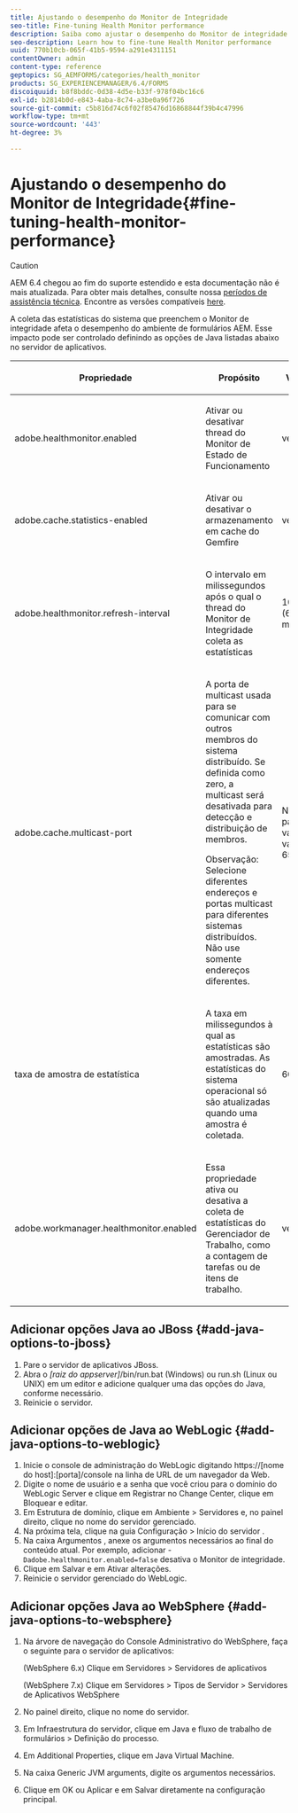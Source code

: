```yaml
---
title: Ajustando o desempenho do Monitor de Integridade
seo-title: Fine-tuning Health Monitor performance
description: Saiba como ajustar o desempenho do Monitor de integridade
seo-description: Learn how to fine-tune Health Monitor performance
uuid: 770b10cb-065f-41b5-9594-a291e4311151
contentOwner: admin
content-type: reference
geptopics: SG_AEMFORMS/categories/health_monitor
products: SG_EXPERIENCEMANAGER/6.4/FORMS
discoiquuid: b8f8bddc-0d38-4d5e-b33f-978f04bc16c6
exl-id: b2814b0d-e843-4aba-8c74-a3be0a96f726
source-git-commit: c5b816d74c6f02f85476d16868844f39b4c47996
workflow-type: tm+mt
source-wordcount: '443'
ht-degree: 3%

---
```


# Ajustando o desempenho do Monitor de Integridade{#fine-tuning-health-monitor-performance}

>[!CAUTION]
>
>AEM 6.4 chegou ao fim do suporte estendido e esta documentação não é mais atualizada. Para obter mais detalhes, consulte nossa [períodos de assistência técnica](https://helpx.adobe.com/br/support/programs/eol-matrix.html). Encontre as versões compatíveis [here](https://experienceleague.adobe.com/docs/).

A coleta das estatísticas do sistema que preenchem o Monitor de integridade afeta o desempenho do ambiente de formulários AEM. Esse impacto pode ser controlado definindo as opções de Java listadas abaixo no servidor de aplicativos.

<table> 
 <thead> 
  <tr> 
   <th><p>Propriedade</p></th> 
   <th><p>Propósito</p></th> 
   <th><p>Valor padrão</p></th> 
  </tr> 
 </thead> 
 <tbody>
  <tr> 
   <td><p>adobe.healthmonitor.enabled</p></td> 
   <td><p>Ativar ou desativar thread do Monitor de Estado de Funcionamento</p></td> 
   <td><p>verdadeiro</p></td> 
  </tr> 
  <tr> 
   <td><p>adobe.cache.statistics-enabled</p></td> 
   <td><p>Ativar ou desativar o armazenamento em cache do Gemfire</p></td> 
   <td><p>verdadeiro</p></td> 
  </tr> 
  <tr> 
   <td><p>adobe.healthmonitor.refresh-interval</p></td> 
   <td><p>O intervalo em milissegundos após o qual o thread do Monitor de Integridade coleta as estatísticas</p></td> 
   <td><p>10 minutos (600.000 milissegundos)</p></td> 
  </tr> 
  <tr> 
   <td><p>adobe.cache.multicast-port</p></td> 
   <td><p>A porta de multicast usada para se comunicar com outros membros do sistema distribuído. Se definida como zero, a multicast será desativada para detecção e distribuição de membros. </p><p>Observação: Selecione diferentes endereços e portas multicast para diferentes sistemas distribuídos. Não use somente endereços diferentes.</p></td> 
   <td><p>Nenhum valor padrão. Os valores válidos variam de 0 a 65535.</p></td> 
  </tr> 
  <tr> 
   <td><p>taxa de amostra de estatística</p></td> 
   <td><p>A taxa em milissegundos à qual as estatísticas são amostradas. As estatísticas do sistema operacional só são atualizadas quando uma amostra é coletada.</p></td> 
   <td><p>600000</p></td> 
  </tr> 
  <tr> 
   <td><p>adobe.workmanager.healthmonitor.enabled</p></td> 
   <td><p>Essa propriedade ativa ou desativa a coleta de estatísticas do Gerenciador de Trabalho, como a contagem de tarefas ou de itens de trabalho.</p></td> 
   <td><p>verdadeiro</p></td> 
  </tr> 
 </tbody> 
</table>

## Adicionar opções Java ao JBoss {#add-java-options-to-jboss}

1. Pare o servidor de aplicativos JBoss.
1. Abra o *[raiz do appserver]*/bin/run.bat (Windows) ou run.sh (Linux ou UNIX) em um editor e adicione qualquer uma das opções do Java, conforme necessário.
1. Reinicie o servidor.

## Adicionar opções de Java ao WebLogic {#add-java-options-to-weblogic}

1. Inicie o console de administração do WebLogic digitando https://[nome do host]:[porta]/console na linha de URL de um navegador da Web.
1. Digite o nome de usuário e a senha que você criou para o domínio do WebLogic Server e clique em Registrar no Change Center, clique em Bloquear e editar.
1. Em Estrutura de domínio, clique em Ambiente > Servidores e, no painel direito, clique no nome do servidor gerenciado.
1. Na próxima tela, clique na guia Configuração > Início do servidor .
1. Na caixa Argumentos , anexe os argumentos necessários ao final do conteúdo atual. Por exemplo, adicionar - `Dadobe.healthmonitor.enabled=false` desativa o Monitor de integridade.
1. Clique em Salvar e em Ativar alterações.
1. Reinicie o servidor gerenciado do WebLogic.

## Adicionar opções Java ao WebSphere {#add-java-options-to-websphere}

1. Na árvore de navegação do Console Administrativo do WebSphere, faça o seguinte para o servidor de aplicativos:

   (WebSphere 6.x) Clique em Servidores > Servidores de aplicativos

   (WebSphere 7.x) Clique em Servidores > Tipos de Servidor > Servidores de Aplicativos WebSphere

1. No painel direito, clique no nome do servidor.
1. Em Infraestrutura do servidor, clique em Java e fluxo de trabalho de formulários > Definição do processo.
1. Em Additional Properties, clique em Java Virtual Machine.
1. Na caixa Generic JVM arguments, digite os argumentos necessários.
1. Clique em OK ou Aplicar e em Salvar diretamente na configuração principal.
